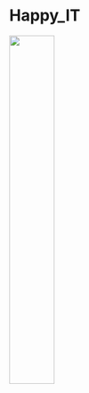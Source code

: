 # Happy_IT

<img src = "https://dimg.donga.com/wps/NEWS/IMAGE/2022/01/28/111500268.2.jpg" width = "40%">

